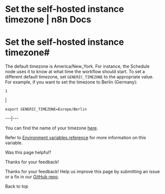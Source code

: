 # Set the self-hosted instance timezone | n8n Docs

[ ](https://github.com/n8n-io/n8n-docs/edit/main/docs/hosting/configuration/configuration-examples/time-zone.md "Edit this page")

# Set the self-hosted instance timezone#

The default timezone is America/New_York. For instance, the Schedule node uses it to know at what time the workflow should start. To set a different default timezone, set `GENERIC_TIMEZONE` to the appropriate value. For example, if you want to set the timezone to Berlin (Germany):
    
    
    1

| 
    
    
    export GENERIC_TIMEZONE=Europe/Berlin
      
  
---|---  
  
You can find the name of your timezone [here](https://momentjs.com/timezone/).

Refer to [Environment variables reference](../../environment-variables/timezone-localization/) for more information on this variable.

Was this page helpful? 

Thanks for your feedback! 

Thanks for your feedback! Help us improve this page by submitting an issue or a fix in our [GitHub repo](https://github.com/n8n-io/n8n-docs). 

Back to top
